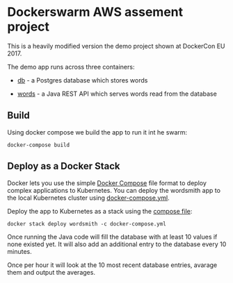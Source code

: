 # Dockerswarm AWS assement project

This is a heavily modified version the demo project shown at DockerCon EU 2017.

The demo app runs across three containers:

- [db](db/Dockerfile) - a Postgres database which stores words

- [words](words/Dockerfile) - a Java REST API which serves words read from the database
## Build

Using docker compose we build the app to run it int he swarm:

```
docker-compose build
```
## Deploy as a Docker Stack

Docker lets you use the simple [Docker Compose](https://docs.docker.com/compose/) file format to deploy complex applications to Kubernetes. 
You can deploy the wordsmith app to the local Kubernetes cluster using [docker-compose.yml](docker-compose.yml).

Deploy the app to Kubernetes as a stack using the [compose file](docker-compose.yml):

```
docker stack deploy wordsmith -c docker-compose.yml
```

Once running the Java code will fill the database with at least 10 values if none existed yet.
It will also add an additional entry to the database every 10 minutes.

Once per hour it will look at the 10 most recent database entries, avarage them and output the averages.